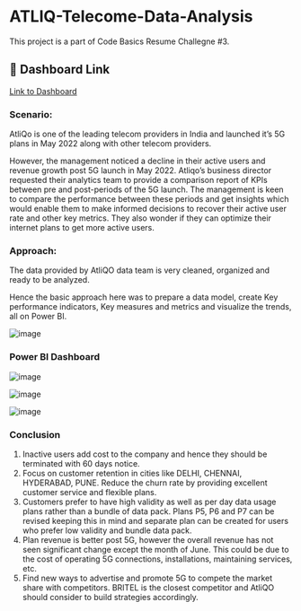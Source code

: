 # ATLIQ-Telecome-Data-Analysis

This project is a part of Code Basics Resume Challegne #3. 

## 🔗 Dashboard Link
[Link to Dashboard](https://lnkd.in/e5zjf-8M)

### Scenario: 

AtliQo is one of the leading telecom providers in India and launched it’s 5G plans in May 2022 along with other telecom providers.

However, the management noticed a decline in their active users and revenue growth post 5G launch in May 2022. Atliqo’s business director requested their analytics team to provide a comparison report of KPIs between pre and post-periods of the 5G launch. The management is keen to compare the performance between these periods and get insights which would enable them to make informed decisions to recover their active user rate and other key metrics. They also wonder if they can optimize their internet plans to get more active users.


### Approach: 

The data provided by AtliQO data team is very cleaned, organized and ready to be analyzed. 

Hence the basic approach here was to prepare a data model, create Key performance indicators, Key measures and metrics and visualize the trends, all on Power BI. 

![image](https://user-images.githubusercontent.com/89634505/209774604-b4ede847-bc48-489f-a526-05cc5a4aed28.png)


### Power BI Dashboard

![image](https://user-images.githubusercontent.com/89634505/209774741-e4466794-c210-4106-93e4-d316b6d09030.png)

![image](https://user-images.githubusercontent.com/89634505/209774804-c3852969-9250-49be-bbf6-20719a1edb17.png)

![image](https://user-images.githubusercontent.com/89634505/209774898-1147ce17-9206-47b0-85fb-dd6191f265da.png)

### Conclusion

1. Inactive users add cost to the company and hence they should be terminated with 60 days notice.
2. Focus on customer retention in cities like DELHI, CHENNAI, HYDERABAD, PUNE. Reduce the churn rate by providing excellent customer service and flexible plans.
3. Customers prefer to have high validity as well as per day data usage plans rather than a bundle of data pack. Plans P5, P6 and P7 can be revised keeping this in mind and separate plan can be created for users who prefer low validity and bundle data pack. 
4. Plan revenue is better post 5G, however the overall revenue has not seen significant change except the month of June. This could be due to the cost of operating 5G connections, installations, maintaining services, etc.
5. Find new ways to advertise and promote 5G to compete the market share with competitors. BRITEL is the closest competitor and AtliQO should consider to build strategies accordingly. 




